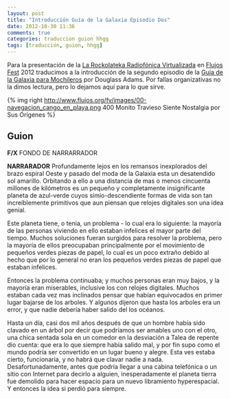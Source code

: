 ```yaml
---
layout: post
title: "Introducción Guía de la Galaxia Episodio Dos"
date: 2012-10-30 11:36
comments: true
categories: traduccion guion hhgg
tags: [traducción, guion, hhgg]
---
```


Para la presentación de la [La Rockolateka Radiofónica Virtualizada](http://rockola.flujos.org "Rockolateka Radiofónica") en [Flujos Fest](http://kyv.github.com/blog/2012/10/29/fotos-flujos-fest/ "Fotos Flujos Fest") 2012 traducimos a la introducción de la segundo episodio de la [Guía de la Galaxia para Mochileros](/blog/categories/hhgg/ "Guía de la Galaxia Para Mochileros") por Douglass Adams. Por fallas organizativas no la dimos lectura, pero lo dejamos aquí para lo que sirve.

{% img right http://www.flujos.org/fv/images/00-navegacion_cango_en_playa.png 400 Monito Travieso Siente Nostalgia por Sus Orígenes %}


## Guion

**F/X** FONDO DE NARRARRADOR

**NARRARADOR**
Profundamente lejos en los remansos inexplorados del brazo espiral Oeste y pasado del moda de la Galaxia esta un desatendido sol amarillo. Orbitando a ello a una distancia de mas o menos  cincuenta millones de kilómetros es un pequeño y completamente insignificante planeta de azul-verde cuyos simio-descendiente formas de vida son tan increíblemente primitivos que aun piensan que relojes digitales son una idea genial.

Este planeta tiene, o tenia, un problema - lo cual era lo siguiente: la mayoría de las personas viviendo en ello estaban infelices el mayor parte  del tiempo. Muchos soluciones fueran surgidos para resolver la problema, pero la mayoría de ellos preocupaban principalmente por el movimiento de pequeños verdes piezas de papel, lo cual es un poco extraño debido al hecho que por lo general no eran los pequeños verdes piezas de papel que estaban infelices.

Entonces la problema continuaba; y muchos personas eran muy bajos, y la mayoría eran miserables, inclusive los con relojes digitales. Muchos estaban cada vez mas inclinados pensar que habían equivocados en primer lugar bajarse de los arboles. Y algunos dijeron que hasta los arboles era un error, y que nadie debería haber salido del los océanos.

Hasta un día, casi dos mil años después de que un hombre había sido clavado en un árbol por decir que podríamos ser amables uno con el otro, una chica sentada sola en un comedor en la desviación a Talea de repente dio cuenta: que era lo que siempre había salido mal, y por fin supo como el mundo podría ser convertido en un lugar bueno y alegre. Esta ves estaba cierto, funcionaria, y no habrá que clavar nadie a nada. Desafortunadamente, antes que podría llegar a una cabina telefónica o un sitio con Internet para decirlo a alguien, inesperadamente el planeta tierra fue demolido para hacer espacio para un nuevo libramiento hyperespacial. Y entonces la idea si perdió para siempre.


